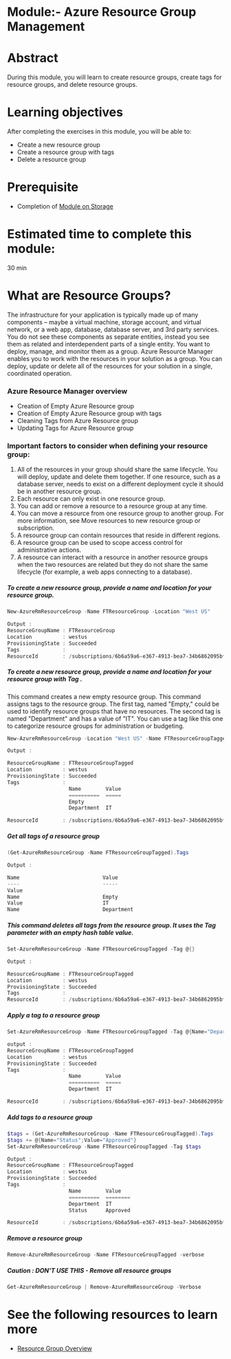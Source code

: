 # Module:- Azure Resource Group Management

# Abstract

During this module, you will learn to create resource groups, create tags for resource groups, and delete resource groups.

# Learning objectives
After completing the exercises in this module, you will be able to:
* Create a new resource group
* Create a resource group with tags
* Delete a resource group

# Prerequisite 
* Completion of [Module on Storage](https://github.com/Azure/onboarding-guidance/tree/master/windows/Module%20I)

# Estimated time to complete this module:
30 min

# What are Resource Groups?
The infrastructure for your application is typically made up of many components – maybe a virtual machine, storage account, and virtual network, or a web app, database, database server, and 3rd party services. You do not see these components as separate entities, instead you see them as related and interdependent parts of a single entity. You want to deploy, manage, and monitor them as a group. Azure Resource Manager enables you to work with the resources in your solution as a group. You can deploy, update or delete all of the resources for your solution in a single, coordinated operation.

### Azure Resource Manager overview

* Creation of Empty Azure Resource group
* Creation of Empty Azure Resource group with tags
* Cleaning Tags from Azure Resource group
* Updating Tags for Azure Resource group

### Important factors to consider when defining your resource group:

1. All of the resources in your group should share the same lifecycle. You will deploy, update and delete them together. If one resource, such as a database server, needs to exist on a different deployment cycle it should be in another resource group.
2. Each resource can only exist in one resource group.
3. You can add or remove a resource to a resource group at any time.
4. You can move a resource from one resource group to another group. For more information, see Move resources to new resource group or subscription.
5. A resource group can contain resources that reside in different regions.
6. A resource group can be used to scope access control for administrative actions.
7. A resource can interact with a resource in another resource groups when the two resources are related but they do not share the same lifecycle (for example, a web apps connecting to a database).


##### To create a new resource group, provide a name and location for your resource group.
```PowerShell
New-AzureRmResourceGroup -Name FTResourceGroup -Location "West US"

Output :
ResourceGroupName : FTResourceGroup
Location          : westus
ProvisioningState : Succeeded
Tags              :
ResourceId        : /subscriptions/6b6a59a6-e367-4913-bea7-34b6862095bf/resourceGroups/FTResourceGroup
```

##### To create a new resource group, provide a name and location for your resource group with Tag .
This command creates a new empty resource group. This command  assigns tags to the resource group. The first tag, named "Empty," could be used to identify resource groups that have no resources.
The second tag is named "Department" and has a value of "IT". You can use a tag like this one to categorize resource groups for administration or budgeting.
```PowerShell
New-AzureRmResourceGroup -Location "West US" -Name FTResourceGroupTagged -Tag @{Name="Empty"}, @{Name="Department";Value="IT"} -Verbose -Debug

Output :

ResourceGroupName : FTResourceGroupTagged
Location          : westus
ProvisioningState : Succeeded
Tags              :
                    Name        Value
                    ==========  =====
                    Empty            
                    Department  IT   

ResourceId        : /subscriptions/6b6a59a6-e367-4913-bea7-34b6862095bf/resourceGroups/FTResourceGroupTagged
```

##### Get all tags of a resource group  
```PowerShell
(Get-AzureRmResourceGroup -Name FTResourceGroupTagged).Tags

Output :

Name                           Value                                                                                                           
----                           -----                                                                                                                 
Value                                                                                                                                                
Name                           Empty                                                                                                                 
Value                          IT                                                                                                                    
Name                           Department  
```

##### This command deletes all tags from the resource group. It uses the Tag parameter with an empty hash table value.
```PowerShell
Set-AzureRmResourceGroup -Name FTResourceGroupTagged -Tag @{}

Output :

ResourceGroupName : FTResourceGroupTagged
Location          : westus
ProvisioningState : Succeeded
Tags              :
ResourceId        : /subscriptions/6b6a59a6-e367-4913-bea7-34b6862095bf/resourceGroups/FTResourceGroupTagged

```

##### Apply a tag to a resource group   
```PowerShell
Set-AzureRmResourceGroup -Name FTResourceGroupTagged -Tag @{Name="Department";Value="IT"}

output :
ResourceGroupName : FTResourceGroupTagged
Location          : westus
ProvisioningState : Succeeded
Tags              :
                    Name        Value
                    ==========  =====
                    Department  IT   

ResourceId        : /subscriptions/6b6a59a6-e367-4913-bea7-34b6862095bf/resourceGroups/FTResourceGroupTagged
```

##### Add tags to a resource group  
```PowerShell
$tags = (Get-AzureRmResourceGroup -Name FTResourceGroupTagged).Tags
$tags += @{Name="Status";Value="Approved"}
Set-AzureRmResourceGroup -Name FTResourceGroupTagged -Tag $tags

Output :
ResourceGroupName : FTResourceGroupTagged
Location          : westus
ProvisioningState : Succeeded
Tags              :
                    Name        Value   
                    ==========  ========
                    Department  IT      
                    Status      Approved

ResourceId        : /subscriptions/6b6a59a6-e367-4913-bea7-34b6862095bf/resourceGroups/FTResourceGroupTagged
```
##### Remove a resource group  
```PowerShell
Remove-AzureRmResourceGroup -Name FTResourceGroupTagged -verbose
```
##### Caution : DON'T USE THIS - Remove all resource groups  
```PowerShell
Get-AzureRmResourceGroup | Remove-AzureRmResourceGroup -Verbose
```
# See the following resources to learn more
* [Resource Group Overview](https://azure.microsoft.com/en-us/documentation/articles/resource-group-overview/)
